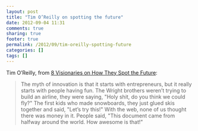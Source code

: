 ```yaml
---
layout: post
title: "Tim O’Reilly on spotting the future"
date: 2012-09-04 11:31
comments: true
sharing: true
footer: true
permalink: /2012/09/tim-oreilly-spotting-future
categories: []
tags: []
---
```

Tim O’Reilly, from <a href="http://www.wired.com/business/2012/04/ff_spotfuture_qas/all/">8 Visionaries on How They Spot the Future</a>:

<blockquote>The myth of innovation is that it starts with entrepreneurs, but it really starts with people having fun. The Wright brothers weren’t trying to build an airline, they were saying, "Holy shit, do you think we could fly?" The first kids who made snowboards, they just glued skis together and said, "Let’s try this!" With the web, none of us thought there was money in it. People said, "This document came from halfway around the world. How awesome is that!"</blockquote>
